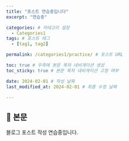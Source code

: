 ```yaml
---
title: "포스트 연습중입니다"
excerpt: "연습중"

categories: # 카테고리 설정
  - Categories1
tags: # 포스트 태그
  - [tag1, tag2]

permalink: /categories1/practice/ # 포스트 URL

toc: true # 우측에 본문 목차 네비게이션 생성
toc_sticky: true # 본문 목차 네비게이션 고정 여부

date: 2024-02-01 # 작성 날짜
last_modified_at: 2024-02-01 # 최종 수정 날짜

---
```


## 🦥 본문

블로그 포스트 작성 연습중입니다.

